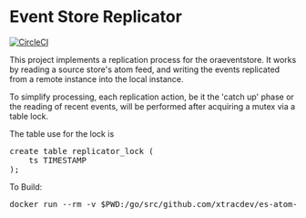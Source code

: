 # Event Store Replicator

[![CircleCI](https://circleci.com/gh/xtracdev/es-atom-replicator.svg?style=svg)](https://circleci.com/gh/xtracdev/es-atom-replicator)

This project implements a replication process for the oraeventstore. It 
works by reading a source store's atom feed, and writing the events
replicated from a remote instance into the local instance.

To simplify processing, each replication action, be it the 'catch up' 
phase or the reading of recent events, will be performed after 
acquiring a mutex via a table lock.

The table use for the lock is 

<pre>
create table replicator_lock (
    ts TIMESTAMP
);
</pre>

To Build:

<pre>
docker run --rm -v $PWD:/go/src/github.com/xtracdev/es-atom-replicator -e DB_USER=<db user> -e DB_PASSWORD=<db password> -e DB_HOST=<db host> -e DB_PORT=<db port> -e DB_SVC=<db service> -w /go/src/github.com/xtracdev/es-atom-replicator xtracdev/goora bash -c "make -f Makefile"
</pre>

